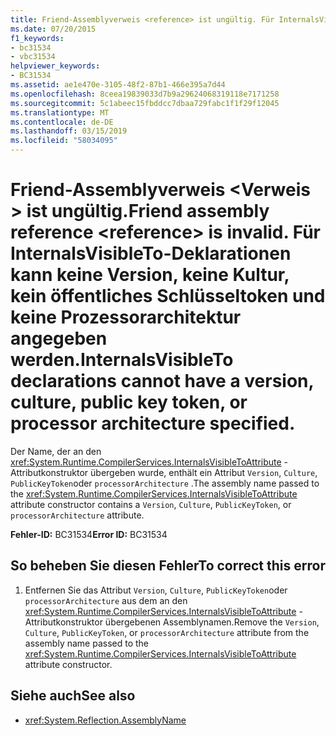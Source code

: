 ```yaml
---
title: Friend-Assemblyverweis <reference> ist ungültig. Für InternalsVisibleTo-Deklarationen kann keine Version, keine Kultur, kein öffentliches Schlüsseltoken und keine Prozessorarchitektur angegeben werden.
ms.date: 07/20/2015
f1_keywords:
- bc31534
- vbc31534
helpviewer_keywords:
- BC31534
ms.assetid: ae1e470e-3105-48f2-87b1-466e395a7d44
ms.openlocfilehash: 8ceea19839033d7b9a29624068319118e7171258
ms.sourcegitcommit: 5c1abeec15fbddcc7dbaa729fabc1f1f29f12045
ms.translationtype: MT
ms.contentlocale: de-DE
ms.lasthandoff: 03/15/2019
ms.locfileid: "58034095"
---
```

# <a name="friend-assembly-reference-reference-is-invalid-internalsvisibleto-declarations-cannot-have-a-version-culture-public-key-token-or-processor-architecture-specified"></a><span data-ttu-id="64c58-103">Friend-Assemblyverweis \<Verweis > ist ungültig.</span><span class="sxs-lookup"><span data-stu-id="64c58-103">Friend assembly reference \<reference> is invalid.</span></span> <span data-ttu-id="64c58-104">Für InternalsVisibleTo-Deklarationen kann keine Version, keine Kultur, kein öffentliches Schlüsseltoken und keine Prozessorarchitektur angegeben werden.</span><span class="sxs-lookup"><span data-stu-id="64c58-104">InternalsVisibleTo declarations cannot have a version, culture, public key token, or processor architecture specified.</span></span>
<span data-ttu-id="64c58-105">Der Name, der an den <xref:System.Runtime.CompilerServices.InternalsVisibleToAttribute> -Attributkonstruktor übergeben wurde, enthält ein Attribut `Version`, `Culture`, `PublicKeyToken`oder `processorArchitecture` .</span><span class="sxs-lookup"><span data-stu-id="64c58-105">The assembly name passed to the <xref:System.Runtime.CompilerServices.InternalsVisibleToAttribute> attribute constructor contains a `Version`, `Culture`, `PublicKeyToken`, or `processorArchitecture` attribute.</span></span>  
  
 <span data-ttu-id="64c58-106">**Fehler-ID:** BC31534</span><span class="sxs-lookup"><span data-stu-id="64c58-106">**Error ID:** BC31534</span></span>  
  
## <a name="to-correct-this-error"></a><span data-ttu-id="64c58-107">So beheben Sie diesen Fehler</span><span class="sxs-lookup"><span data-stu-id="64c58-107">To correct this error</span></span>  
  
1.  <span data-ttu-id="64c58-108">Entfernen Sie das Attribut `Version`, `Culture`, `PublicKeyToken`oder `processorArchitecture` aus dem an den <xref:System.Runtime.CompilerServices.InternalsVisibleToAttribute> -Attributkonstruktor übergebenen Assemblynamen.</span><span class="sxs-lookup"><span data-stu-id="64c58-108">Remove the `Version`, `Culture`, `PublicKeyToken`, or `processorArchitecture` attribute from the assembly name passed to the <xref:System.Runtime.CompilerServices.InternalsVisibleToAttribute> attribute constructor.</span></span>  
  
## <a name="see-also"></a><span data-ttu-id="64c58-109">Siehe auch</span><span class="sxs-lookup"><span data-stu-id="64c58-109">See also</span></span>

- <xref:System.Reflection.AssemblyName>
